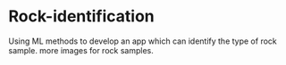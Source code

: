 # Rock-identification
Using ML methods to develop an app which can identify the type of rock sample.
more images for rock samples.
